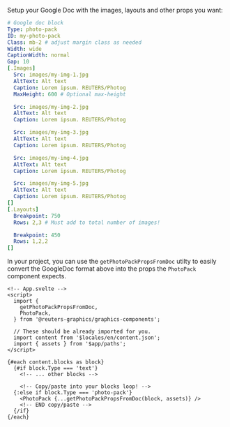 Setup your Google Doc with the images, layouts and other props you want:

```yaml
# Google doc block
Type: photo-pack
ID: my-photo-pack
Class: mb-2 # adjust margin class as needed
Width: wide
CaptionWidth: normal
Gap: 10
[.Images]
  Src: images/my-img-1.jpg
  AltText: Alt text
  Caption: Lorem ipsum. REUTERS/Photog
  MaxHeight: 600 # Optional max-height

  Src: images/my-img-2.jpg
  AltText: Alt text
  Caption: Lorem ipsum. REUTERS/Photog

  Src: images/my-img-3.jpg
  AltText: Alt text
  Caption: Lorem ipsum. REUTERS/Photog

  Src: images/my-img-4.jpg
  AltText: Alt text
  Caption: Lorem ipsum. REUTERS/Photog

  Src: images/my-img-5.jpg
  AltText: Alt text
  Caption: Lorem ipsum. REUTERS/Photog
[]
[.Layouts]
  Breakpoint: 750
  Rows: 2,3 # Must add to total number of images!

  Breakpoint: 450
  Rows: 1,2,2
[]
```

In your project, you can use the `getPhotoPackPropsFromDoc` utilty to easily convert the GoogleDoc format above into the props the `PhotoPack` component expects.

```svelte
<!-- App.svelte -->
<script>
  import {
    getPhotoPackPropsFromDoc,
    PhotoPack,
  } from '@reuters-graphics/graphics-components';

  // These should be already imported for you.
  import content from '$locales/en/content.json';
  import { assets } from '$app/paths';
</script>

{#each content.blocks as block}
  {#if block.Type === 'text'}
    <!-- ... other blocks -->

    <!-- Copy/paste into your blocks loop! -->
  {:else if block.Type === 'photo-pack'}
    <PhotoPack {...getPhotoPackPropsFromDoc(block, assets)} />
    <!-- END copy/paste -->
  {/if}
{/each}
```
